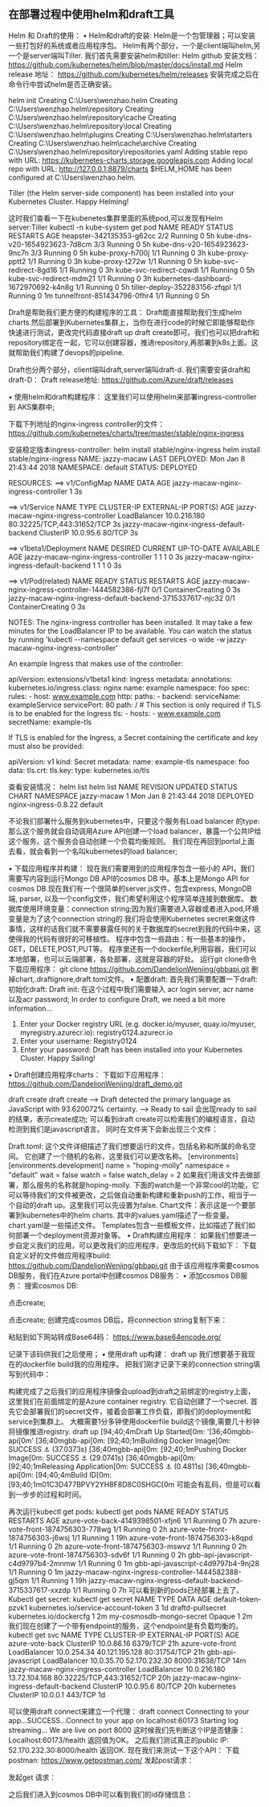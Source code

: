 ## 在部署过程中使用helm和draft工具

Helm 和 Draft的使用：
•	Helm和draft的安装:
Helm是一个包管理器；可以安装一些打包好的系统或者应用程序包。
Helm有两个部分，一个是client端叫helm,另一个是server端叫Tiller.
我们首先需要安装helm和tiller:
Helm github 安装文档：
https://github.com/kubernetes/helm/blob/master/docs/install.md
Helm release 地址：
https://github.com/kubernetes/helm/releases
安装完成之后在命令行中尝试helm是否正确安装。

helm init
Creating C:\Users\wenzhao\.helm
Creating C:\Users\wenzhao\.helm\repository
Creating C:\Users\wenzhao\.helm\repository\cache
Creating C:\Users\wenzhao\.helm\repository\local
Creating C:\Users\wenzhao\.helm\plugins
Creating C:\Users\wenzhao\.helm\starters
Creating C:\Users\wenzhao\.helm\cache\archive
Creating C:\Users\wenzhao\.helm\repository\repositories.yaml
Adding stable repo with URL: https://kubernetes-charts.storage.googleapis.com
Adding local repo with URL: http://127.0.0.1:8879/charts
$HELM_HOME has been configured at C:\Users\wenzhao\.helm.

Tiller (the Helm server-side component) has been installed into your Kubernetes Cluster.
Happy Helming!

这时我们查看一下在kubenetes集群里面的系统pod,可以发现有Helm server:Tiller
kubectl -n kube-system get pod
NAME                                    READY     STATUS    RESTARTS   AGE
heapster-342135353-g62cc                2/2       Running   0          5h
kube-dns-v20-1654923623-7d8cm           3/3       Running   0          5h
kube-dns-v20-1654923623-9nc7n           3/3       Running   0          5h
kube-proxy-h700j                        1/1       Running   0          3h
kube-proxy-pptt2                        1/1       Running   0          3h
kube-proxy-t272w                        1/1       Running   0          5h
kube-svc-redirect-8gd16                 1/1       Running   0          3h
kube-svc-redirect-cqwdl                 1/1       Running   0          5h
kube-svc-redirect-mdm21                 1/1       Running   0          3h
kubernetes-dashboard-1672970692-k4n8g   1/1       Running   0          5h
tiller-deploy-352283156-zfqpl           1/1       Running   0          1m
tunnelfront-851434796-0fhr4             1/1       Running   0          5h

Draft是帮助我们更方便的构建程序的工具：
Draft能直接帮助我们生成helm charts.然后部署到Kubernetes集群上，当你在进行code的时候它即能够帮助你快速进行测试，更改完代码直接draft up draft create即可。我们也可以把draft和repository绑定在一起，它可以创建容器，推进repository,再部署到k8s上面。这就帮助我们构建了devops的pipeline.

Draft也分两个部分，client端叫draft,server端叫draft-d.
我们需要安装draft和draft-D：
Draft release地址:
https://github.com/Azure/draft/releases

•	使用helm和draft构建程序：
这里我们可以使用helm来部署ingress-controller 到 AKS集群中;

下载下列地址的nginx-ingress controller的文件：
https://github.com/kubernetes/charts/tree/master/stable/nginx-ingress

安装稳定版本ingress-controller:
helm install stable/nginx-ingress
helm install stable/nginx-ingress
NAME:   jazzy-macaw
LAST DEPLOYED: Mon Jan  8 21:43:44 2018
NAMESPACE: default
STATUS: DEPLOYED

RESOURCES:
==> v1/ConfigMap
NAME                                  DATA  AGE
jazzy-macaw-nginx-ingress-controller  1     3s

==> v1/Service
NAME                                       TYPE          CLUSTER-IP    EXTERNAL-IP  PORT(S)                     AGE
jazzy-macaw-nginx-ingress-controller       LoadBalancer  10.0.216.180  <pending>    80:32225/TCP,443:31652/TCP  3s
jazzy-macaw-nginx-ingress-default-backend  ClusterIP     10.0.95.6     <none>       80/TCP                      3s

==> v1beta1/Deployment
NAME                                       DESIRED  CURRENT  UP-TO-DATE  AVAILABLE  AGE
jazzy-macaw-nginx-ingress-controller       1        1        1           0          3s
jazzy-macaw-nginx-ingress-default-backend  1        1        1           0          3s

==> v1/Pod(related)
NAME                                                        READY  STATUS             RESTARTS  AGE
jazzy-macaw-nginx-ingress-controller-1444582388-fjl7f       0/1    ContainerCreating  0         3s
jazzy-macaw-nginx-ingress-default-backend-3715337617-njc32  0/1    ContainerCreating  0         3s

NOTES:
The nginx-ingress controller has been installed.
It may take a few minutes for the LoadBalancer IP to be available.
You can watch the status by running 'kubectl --namespace default get services -o wide -w jazzy-macaw-nginx-ingress-controller'

An example Ingress that makes use of the controller:

  apiVersion: extensions/v1beta1
  kind: Ingress
  metadata:
    annotations:
      kubernetes.io/ingress.class: nginx
    name: example
    namespace: foo
  spec:
    rules:
      - host: www.example.com
        http:
          paths:
            - backend:
                serviceName: exampleService
                servicePort: 80
              path: /
    # This section is only required if TLS is to be enabled for the Ingress
    tls:
        - hosts:
            - www.example.com
          secretName: example-tls

If TLS is enabled for the Ingress, a Secret containing the certificate and key must also be provided:

  apiVersion: v1
  kind: Secret
  metadata:
    name: example-tls
    namespace: foo
  data:
    tls.crt: <base64 encoded cert>
    tls.key: <base64 encoded key>
  type: kubernetes.io/tls

查看安装情况：
helm list
helm list
NAME            REVISION        UPDATED                         STATUS          CHART                   NAMESPACE
jazzy-macaw     1               Mon Jan  8 21:43:44 2018        DEPLOYED        nginx-ingress-0.8.22    default

不论我们部署什么服务到kubernetes中，只要这个服务有Load balancer 的type:
那么这个服务就会自动调用Azure API创建一个load balancer，暴露一个公共IP给这个服务。这个服务会自动创建一个负载均衡规则。
我们现在再回到portal上面去看，就会看到一个名叫kubernetes的load balancer;
 

 


•	下载应用程序并构建：
现在我们需要用到的应用程序包含一些小的 API，我们需要写内容到运行Mongo DB API的cosmos DB 中。基本上是Mongo API for cosmos DB.现在我们有一个很简单的server.js文件，包含express, MongoDB 端, parser, 以及一个config文件，我们希望利用这个程序简单连接到数据库。
数据库使用环境变量：connection string;因为我们需要进入容器或者进入pod,环境变量是为了这个connection string的.我们将会使用Kubernetes secret来做这件事情，这样的话我们就不需要暴露任何的关于数据库的secret到我的代码中来，这使得我的代码有很好的可移植性。
程序中包含一些路由：有一些基本的操作，GET，DELETE,POST,PUT等。
程序里还有一个dockerfile,利用容器，我们可以本地部署，也可以云端部署，各处部署，这就是容器的好处。
运行git clone命令下载应用程序：
git clone https://github.com/DandelionWenjing/gbbapi.git
删掉chart,.draftignore,draft.toml文件。
•	配置draft:
首先我们需要配置一下draft:
初始化draft:
Draft init:
在这个过程中我们需要输入 acr login server, acr name 以及acr password;
In order to configure Draft, we need a bit more information...

1. Enter your Docker registry URL (e.g. docker.io/myuser, quay.io/myuser, myregistry.azurecr.io): registry0124.azurecr.io
2. Enter your username: Registry0124
3. Enter your password:
Draft has been installed into your Kubernetes Cluster.
Happy Sailing!

•	Draft创建应用程序charts：
下载如下应用程序：
https://github.com/DandelionWenjing/draft_demo.git

draft create
draft create
--> Draft detected the primary language as JavaScript with 93.620072% certainty.
--> Ready to sail
会出现ready to sail的结果，表示create成功; 可以看到draft create可以检索我们的编程语言，自动检测到我们是javascript语言。
同时在文件夹下会新出现三个文件：
 
Draft.toml: 这个文件详细描述了我们想要运行的文件，包括名称和所属的命名空间。
它创建了一个随机的名称，这里我们可以更改名称。
[environments]
  [environments.development]
    name = "hoping-molly"
    namespace = "default"
    wait = false
    watch = false
    watch_delay = 2
如果我们用该文件去做部署，那么服务的名称就是hoping-molly.
下面的watch是一个非常cool的功能，它可以等待我们的文件被更改，之后做自动重新构建和重新push的工作，相当于一个自动的draft up。这里我们可以先设置为false.
Chart文件：表示这是一个要部署到kubernetes中的helm charts.
其中的values.yaml描述了一些变量。
chart.yaml是一些描述文件。
Templates包含一些模板文件，比如描述了我们如何部署一个deployment资源对象等。
•	Draft构建应用程序：
如果我们想要进一步自定义我们的应用，可以更改我们的应用程序，更改后的代码下载如下：
下载自定义好的文件做应用程序build:
https://github.com/DandelionWenjing/gbbapi.git
由于该应用程序需要cosmos DB服务，我们在Azure portal中创建cosmos DB服务：
•	添加cosmos DB服务：
搜索cosmos DB:
 
点击create;

 
点击create;
创建完成cosmos DB后，将connection string复制下来：
 
粘贴到如下网站转成Base64码：
https://www.base64encode.org/
 
记录下该码供我们之后使用；
•	使用draft up构建：
draft up
我们想要基于我现在的dockerfile build我的应用程序。
把我们刚才记录下来的connection string填写到代码中：
 
 

构建完成了之后我们的应用程序镜像会upload到draft之前绑定的registry上面，这里我们在前面绑定的是Azure container registry.
它自动创建了一个secret.
首先它会部署我们的secret文件，接着会部署工作负载，即我们的deployment和service到集群上。
大概需要1分多钟使用dockerfile build这个镜像,需要几十秒钟将镜像推进registry.
draft up
[94;40;4mDraft Up Started[0m: '[36;40mgbb-api[0m'
[36;40mgbb-api[0m: [92;40;1mBuilding Docker Image[0m: SUCCESS ⚓  (37.0373s)
[36;40mgbb-api[0m: [92;40;1mPushing Docker Image[0m: SUCCESS ⚓  (29.0741s)
[36;40mgbb-api[0m: [92;40;1mReleasing Application[0m: SUCCESS ⚓  (0.4811s)
[36;40mgbb-api[0m: [94;40;4mBuild ID[0m: [93;40;1m01C3D477BPVY2YH8F8D8C0SHGC[0m
可能会有乱码，但是可以看到一步步的过程和时间。

再次运行kubectl get pods:
kubectl get pods
NAME                                                         READY     STATUS    RESTARTS   AGE
azure-vote-back-4149398501-xfjn6                             1/1       Running   0          7h
azure-vote-front-1874756303-778wg                            1/1       Running   0          2h
azure-vote-front-1874756303-j6wsj                            1/1       Running   1          19h
azure-vote-front-1874756303-k8qpd                            1/1       Running   0          2h
azure-vote-front-1874756303-mswvz                            1/1       Running   0          2h
azure-vote-front-1874756303-sdv6f                            1/1       Running   0          2h
gbb-api-javascript-c4d9797b4-2mnmw                           1/1       Running   0          1m
gbb-api-javascript-c4d9797b4-9nj28                           1/1       Running   0          1m
jazzy-macaw-nginx-ingress-controller-1444582388-gj5qm        1/1       Running   1          19h
jazzy-macaw-nginx-ingress-default-backend-3715337617-xxzdp   1/1       Running   0          7h
可以看到新的pods已经部署上去了。
Kubectl get secret:
kubectl get secret
NAME                       TYPE                                  DATA      AGE
default-token-pzvk1        kubernetes.io/service-account-token   3         1d
draftd-pullsecret          kubernetes.io/dockercfg               1         2m
my-cosmosdb-mongo-secret   Opaque                                1         2m
我们现在创建了一个带有endpoint的服务，这个endpoint是有负载均衡的。
kubectl get svc
NAME                                        TYPE           CLUSTER-IP     EXTERNAL-IP      PORT(S)                      AGE
azure-vote-back                             ClusterIP      10.0.86.16     <none>           6379/TCP                     21h
azure-vote-front                            LoadBalancer   10.0.254.34    40.121.195.128   80:31754/TCP                 21h
gbb-api-javascript                          LoadBalancer   10.0.35.70     52.170.232.30    8000:31638/TCP               14m
jazzy-macaw-nginx-ingress-controller        LoadBalancer   10.0.216.180   13.72.104.168    80:32225/TCP,443:31652/TCP   20h
jazzy-macaw-nginx-ingress-default-backend   ClusterIP      10.0.95.6      <none>           80/TCP                       20h
kubernetes                                  ClusterIP      10.0.0.1       <none>           443/TCP                      1d

可以使用draft connect来建立一个代理：
draft connect
Connecting to your app...SUCCESS...Connect to your app on localhost:60173
Starting log streaming...
We are live on port 8000
这时候我们先判断这个IP是否健康：
Localhost:60173/health
返回值为OK。
之后我们测试真正的public IP:
52.170.232.30:8000/health
返回OK.
现在我们来测试一下这个API：
下载postman:
https://www.getpostman.com/
发起post请求：
 
发起get 请求：
 
之后我们进入到cosmos DB中可以看到我们的id存储信息：
 

